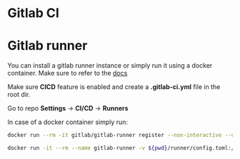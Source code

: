# Gitlab CI
# Gitlab runner
You can install a gitlab runner instance or simply run it using a docker container. Make sure to refer to the [docs](https://docs.gitlab.com/runner/install/)

Make sure **CICD** feature is enabled and create a **.gitlab-ci.yml** file in the root dir.

Go to repo **Settings** -> **CI/CD** -> **Runners**


In case of a docker container simply run:
```sh
docker run --rm -it gitlab/gitlab-runner register --non-interactive --url https://gitlab.com/ --registration-token GR1348941U...6K2mrDqh_
```

```sh
docker run -it --rm --name gitlab-runner -v ${pwd}/runner/config.toml:/etc/gitlab-runner/config.toml  -v /usr/bin/docker:/usr/bin/docker -v /var/run/docker.sock:/var/run/docker.sock --entrypoint="" gitlab/gitlab-runner:latest bash
```